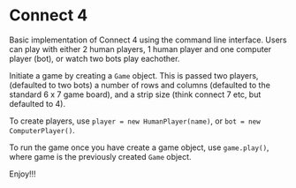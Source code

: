 # Connect 4

Basic implementation of Connect 4 using the command line interface. Users can play with either 2 human players, 1 human player and one computer player (bot), or watch two bots play eachother.

Initiate a game by creating a `Game` object. This is passed two players, (defaulted to two bots) a number of rows and columns (defaulted to the standard 6 x 7 game board), and a strip size (think connect 7 etc, but defaulted to 4).

To create players, use `player = new HumanPlayer(name)`, or `bot = new ComputerPlayer()`.

To run the game once you have create a game object, use `game.play()`, where game is the previously created `Game` object.

Enjoy!!!

